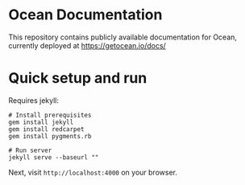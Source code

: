 # Ocean Documentation

This repository contains publicly available documentation for Ocean, currently deployed at https://getocean.io/docs/

# Quick setup and run

Requires jekyll:

    # Install prerequisites
    gem install jekyll 
    gem install redcarpet
    gem install pygments.rb

    # Run server
    jekyll serve --baseurl ""

Next, visit `http://localhost:4000` on your browser.
